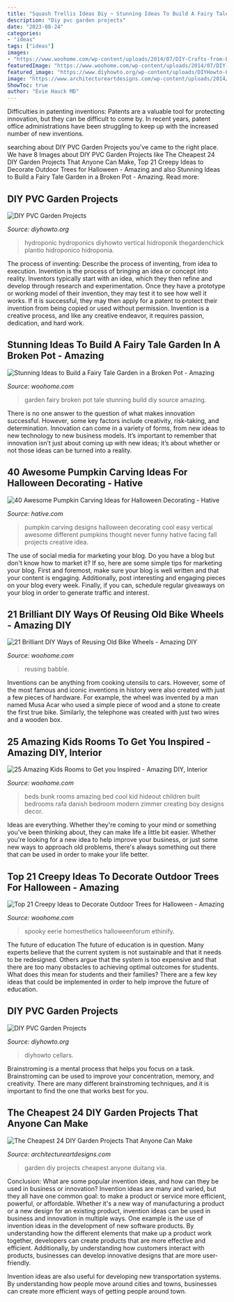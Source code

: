 ```yaml
---
title: "Squash Trellis Ideas Diy ~ Stunning Ideas To Build A Fairy Tale Garden In A Broken Pot"
description: "Diy pvc garden projects"
date: "2023-08-24"
categories:
- "ideas"
tags: ["ideas"]
images:
- "https://www.woohome.com/wp-content/uploads/2014/07/DIY-Crafts-from-Bike-Wheels-18-2.jpg"
featuredImage: "https://www.woohome.com/wp-content/uploads/2014/07/DIY-Crafts-from-Bike-Wheels-18-2.jpg"
featured_image: "https://www.diyhowto.org/wp-content/uploads/DIYHowto-Low-Budget-DIY-PVC-Garden-Projects-You-Can-Do-19.jpg"
image: "https://www.architectureartdesigns.com/wp-content/uploads/2014/06/59.jpg"
ShowToc: true
author: "Evie Hauck MD"
---
```



Difficulties in patenting inventions:
Patents are a valuable tool for protecting innovation, but they can be difficult to come by. In recent years, patent office administrations have been struggling to keep up with the increased number of new inventions.

	

		
searching about DIY PVC Garden Projects you've came to the right place. We have 8 Images about DIY PVC Garden Projects like The Cheapest 24 DIY Garden Projects That Anyone Can Make, Top 21 Creepy Ideas to Decorate Outdoor Trees for Halloween - Amazing and also Stunning Ideas to Build a Fairy Tale Garden in a Broken Pot - Amazing. Read more:
		
    
## DIY PVC Garden Projects

<img loading=lazy src="https://www.diyhowto.org/wp-content/uploads/DIYHowto-Low-Budget-DIY-PVC-Garden-Projects-You-Can-Do-17.jpg" onerror="this.onerror=null;this.src='https://tse2.mm.bing.net/th?id=OIP.Ms6nLj2bykIjMQCaYS6fjgHaQo&amp;pid=15.1';" alt="DIY PVC Garden Projects">

_Source: diyhowto.org_

>hydroponic hydroponics diyhowto vertical hidroponik thegardenchick plantio hidroponico hidroponia. 

	

The process of inventing: Describe the process of inventing, from idea to execution.
Invention is the process of bringing an idea or concept into reality. Inventors typically start with an idea, which they then refine and develop through research and experimentation. Once they have a prototype or working model of their invention, they may test it to see how well it works. If it is successful, they may then apply for a patent to protect their invention from being copied or used without permission. Invention is a creative process, and like any creative endeavor, it requires passion, dedication, and hard work.

    
## Stunning Ideas To Build A Fairy Tale Garden In A Broken Pot - Amazing

<img loading=lazy src="https://www.woohome.com/wp-content/uploads/2016/01/Broken-Pot-Fairy-Garden-17.jpg" onerror="this.onerror=null;this.src='https://tse3.mm.bing.net/th?id=OIP.HsNlDH5KlRWQZuaJnnWWggHaJ4&amp;pid=15.1';" alt="Stunning Ideas to Build a Fairy Tale Garden in a Broken Pot - Amazing">

_Source: woohome.com_

>garden fairy broken pot tale stunning build diy source amazing. 

	

There is no one answer to the question of what makes innovation successful. However, some key factors include creativity, risk-taking, and determination. Innovation can come in a variety of forms, from new ideas to new technology to new business models. It’s important to remember that innovation isn’t just about coming up with new ideas; it’s about whether or not those ideas can be turned into a reality.

    
## 40 Awesome Pumpkin Carving Ideas For Halloween Decorating - Hative

<img loading=lazy src="https://hative.com/wp-content/uploads/2014/10/pumpkin-carving-ideas/24-pumpkin-family.jpg" onerror="this.onerror=null;this.src='https://tse3.mm.bing.net/th?id=OIP.jUf8mguE0nMboep1QsloMQHaHa&amp;pid=15.1';" alt="40 Awesome Pumpkin Carving Ideas for Halloween Decorating - Hative">

_Source: hative.com_

>pumpkin carving designs halloween decorating cool easy vertical awesome different pumpkins thought never funny hative facing fall projects creative idea. 

	

The use of social media for marketing your blog.
Do you have a blog but don't know how to market it? If so, here are some simple tips for marketing your blog. First and foremost, make sure your blog is well written and that your content is engaging. Additionally, post interesting and engaging pieces on your blog every week. Finally, if you can, schedule regular giveaways on your blog in order to generate traffic and interest.

    
## 21 Brilliant DIY Ways Of Reusing Old Bike Wheels - Amazing DIY

<img loading=lazy src="https://www.woohome.com/wp-content/uploads/2014/07/DIY-Crafts-from-Bike-Wheels-18-2.jpg" onerror="this.onerror=null;this.src='https://tse4.mm.bing.net/th?id=OIP.RivxT6oA0Dr_XxMVF_OoZAHaLH&amp;pid=15.1';" alt="21 Brilliant DIY Ways of Reusing Old Bike Wheels - Amazing DIY">

_Source: woohome.com_

>reusing babble. 

	

Inventions can be anything from cooking utensils to cars. However, some of the most famous and iconic inventions in history were also created with just a few pieces of hardware. For example, the wheel was invented by a man named Musa Acar who used a simple piece of wood and a stone to create the first true bike. Similarly, the telephone was created with just two wires and a wooden box.

    
## 25 Amazing Kids Rooms To Get You Inspired - Amazing DIY, Interior

<img loading=lazy src="https://www.woohome.com/wp-content/uploads/2014/04/kids-room-ideas-4.jpg" onerror="this.onerror=null;this.src='https://tse4.mm.bing.net/th?id=OIP.iAmxh5ZPA-U66sqGFZVwAgHaLB&amp;pid=15.1';" alt="25 Amazing Kids Rooms to Get you Inspired - Amazing DIY, Interior">

_Source: woohome.com_

>beds bunk rooms amazing bed cool kid hideout children built bedrooms rafa danish bedroom modern zimmer creating boy designs decor. 

	

Ideas are everything. Whether they're coming to your mind or something you've been thinking about, they can make life a little bit easier. Whether you're looking for a new idea to help improve your business, or just some new ways to approach old problems, there's always something out there that can be used in order to make your life better.

    
## Top 21 Creepy Ideas To Decorate Outdoor Trees For Halloween - Amazing

<img loading=lazy src="https://www.woohome.com/wp-content/uploads/2016/09/decorate-outdoor-tree-for-halloween-15.jpg" onerror="this.onerror=null;this.src='https://tse4.mm.bing.net/th?id=OIP.GHscN15HJJEYpDztIvbXwwHaJ4&amp;pid=15.1';" alt="Top 21 Creepy Ideas to Decorate Outdoor Trees for Halloween - Amazing">

_Source: woohome.com_

>spooky eerie homesthetics halloweenforum ethinify. 

	

The future of education
The future of education is in question. Many experts believe that the current system is not sustainable and that it needs to be redesigned. Others argue that the system is too expensive and that there are too many obstacles to achieving optimal outcomes for students. What does this mean for students and their families?
There are a few key ideas that could be implemented in order to help improve the future of education.

    
## DIY PVC Garden Projects

<img loading=lazy src="https://www.diyhowto.org/wp-content/uploads/DIYHowto-Low-Budget-DIY-PVC-Garden-Projects-You-Can-Do-19.jpg" onerror="this.onerror=null;this.src='https://tse3.mm.bing.net/th?id=OIP.8koyjdte6uKmS5JS3gEXTwHaOj&amp;pid=15.1';" alt="DIY PVC Garden Projects">

_Source: diyhowto.org_

>diyhowto cellars. 

	

Brainstroming is a mental process that helps you focus on a task. Brainstroming can be used to improve your concentration, memory, and creativity. There are many different brainstroming techniques, and it is important to find the one that works best for you.

    
## The Cheapest 24 DIY Garden Projects That Anyone Can Make

<img loading=lazy src="https://www.architectureartdesigns.com/wp-content/uploads/2014/06/59.jpg" onerror="this.onerror=null;this.src='https://tse3.mm.bing.net/th?id=OIP.2HydC3u5Zydnp-XudcoXiAHaJ4&amp;pid=15.1';" alt="The Cheapest 24 DIY Garden Projects That Anyone Can Make">

_Source: architectureartdesigns.com_

>garden diy projects cheapest anyone duitang via. 

	

Conclusion: What are some popular invention ideas, and how can they be used in business or innovation?
Invention ideas are many and varied, but they all have one common goal: to make a product or service more efficient, powerful, or affordable. Whether it's a new way of manufacturing a product or a new design for an existing product, invention ideas can be used in business and innovation in multiple ways.
One example is the use of invention ideas in the development of new software products. By understanding how the different elements that make up a product work together, developers can create products that are more effective and efficient. Additionally, by understanding how customers interact with products, businesses can develop innovative designs that are more user-friendly.

Invention ideas are also useful for developing new transportation systems. By understanding how people move around cities and towns, businesses can create more efficient ways of getting people around town.

